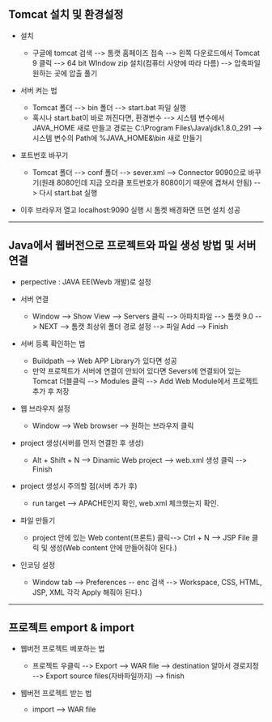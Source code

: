 ## Tomcat 설치 및 환경설정
- 설치 
    -  구글에 tomcat 검색 --> 톰캣 홈페이즈 접속 --> 왼쪽 다운로드에서 Tomcat 9 클릭
--> 64 bit WIndow zip 설치(컴퓨터 사양에 따라 다름) --> 압축파일 원하는 곳에 압출 풀기 

- 서버 켜는 법
    - Tomcat 폴더 --> bin 폴더 --> start.bat 파일 실행
    - 혹시나 start.bat이 바로 꺼진다면, 환경변수 -->
시스템 변수에서 JAVA_HOME 새로 만들고 경로는 C:\Program Files\Java\jdk1.8.0_291
--> 시스템 변수의 Path에 %JAVA_HOME&\bin 새로 만들기 

- 포트번호 바꾸기 
    -  Tomcat 폴더 --> conf 폴더 --> sever.xml --> Connector 9090으로 바꾸기(원래 8080인데 지금 오라클 포트번호가 8080이기 때문에 겹쳐서 안됨)
--> 다시 start.bat 실행

- 이후 브라우저 열고 localhost:9090 실행 시 톰켓 배경화면 뜨면 설치 성공 

---------------------------------------------------------

## Java에서 웹버전으로 프로젝트와 파일 생성 방법 및 서버 연결
- perpective : JAVA EE(Wevb 개발)로 설정

- 서버 연결 
   - Window --> Show View --> Servers 클릭 --> 아파치파일 --> 톰캣 9.0 --> NEXT 
--> 톰캣 최상위 폴더 경로 설정 --> 파일 Add --> Finish

- 서버 등록 확인하는 법 
    - Buildpath --> Web APP Library가 있다면 성공
    - 만약 프로젝트가 서버에 연결이 안되어 있다면 Severs에 연결되어 있는 Tomcat 더블클릭 --> Modules 클릭 --> Add Web Module에서 프로젝트 추가 후 저장

- 웹 브라우저 설정
    - Window --> Web browser --> 원하는 브라우저 클릭 

- project 생성(서버를 먼저 연결한 후 생성) 
    - Alt + Shift + N --> Dinamic Web project --> web.xml 생성 클릭 --> Finish

- project 생성시 주의할 점(서버 추가 후)
    - run target --> APACHE인지 확인, web.xml 체크했는지 확인. 

- 파일 만들기
    - project 안에 있는 Web content(프론트) 클릭--> Ctrl + N --> JSP File 클릭 및 생성(Web content 안에 만들어줘야 된다.)

- 인코딩 설정 
    - Window tab --> Preferences -- enc 검색 --> Workspace, CSS, HTML, JSP, XML 각각 Apply 해줘야 된다.)


-----------------------------------------

## 프로젝트 emport & import
- 웹버전 프로젝트 베포하는 법
    - 프로젝트 우클릭 --> Export --> WAR file --> destination 알아서 경로지정 --> Export source files(자바파일까지) --> finish

- 웹버전 프로젝트 받는 법
   - import --> WAR file

